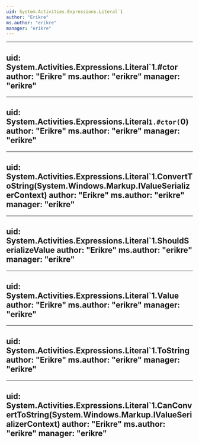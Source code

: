 ```yaml
---
uid: System.Activities.Expressions.Literal`1
author: "Erikre"
ms.author: "erikre"
manager: "erikre"
---
```


---
uid: System.Activities.Expressions.Literal`1.#ctor
author: "Erikre"
ms.author: "erikre"
manager: "erikre"
---

---
uid: System.Activities.Expressions.Literal`1.#ctor(`0)
author: "Erikre"
ms.author: "erikre"
manager: "erikre"
---

---
uid: System.Activities.Expressions.Literal`1.ConvertToString(System.Windows.Markup.IValueSerializerContext)
author: "Erikre"
ms.author: "erikre"
manager: "erikre"
---

---
uid: System.Activities.Expressions.Literal`1.ShouldSerializeValue
author: "Erikre"
ms.author: "erikre"
manager: "erikre"
---

---
uid: System.Activities.Expressions.Literal`1.Value
author: "Erikre"
ms.author: "erikre"
manager: "erikre"
---

---
uid: System.Activities.Expressions.Literal`1.ToString
author: "Erikre"
ms.author: "erikre"
manager: "erikre"
---

---
uid: System.Activities.Expressions.Literal`1.CanConvertToString(System.Windows.Markup.IValueSerializerContext)
author: "Erikre"
ms.author: "erikre"
manager: "erikre"
---
